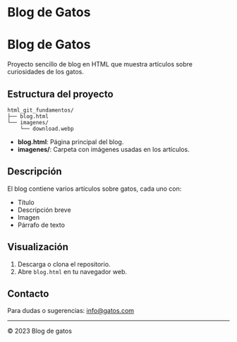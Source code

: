 # Blog de Gatos


# Blog de Gatos

Proyecto sencillo de blog en HTML que muestra artículos sobre curiosidades de los gatos.

## Estructura del proyecto

```
html_git_fundamentos/
├── blog.html
└── imagenes/
    └── download.webp
```

- **blog.html**: Página principal del blog.
- **imagenes/**: Carpeta con imágenes usadas en los artículos.

## Descripción

El blog contiene varios artículos sobre gatos, cada uno con:
- Título
- Descripción breve
- Imagen
- Párrafo de texto

## Visualización

1. Descarga o clona el repositorio.
2. Abre `blog.html` en tu navegador web.

## Contacto

Para dudas o sugerencias: info@gatos.com

---
© 2023 Blog de gatos
